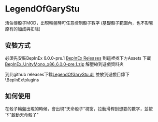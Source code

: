 # LegendOfGaryStu

活俠傳骰子MOD，出現輪盤時可任意控制骰子數字
(基礎骰子範圍內，也不影響原有的加成與扣除)

## 安裝方式

必須先安裝BepInEx 6.0.0-pre.1 
[BepInEx Releases](https://github.com/BepInEx/BepInEx/releases/tag/v6.0.0-pre.1) 到這裡找下方Assets
下載[BepInEx_UnityMono_x86_6.0.0-pre.1.zip](https://github.com/BepInEx/BepInEx/releases/download/v6.0.0-pre.1/BepInEx_UnityMono_x86_6.0.0-pre.1.zip) 解壓縮到遊戲資料夾

到此github releases下載[LegendOfGaryStu.dll](https://github.com/hsinyu-chen/LegendOfGaryStu/releases/tag/v0.1) 並放到遊戲目錄下\BepInEx\plugins

## 如何使用

在骰子輪盤出現的時候，會出現"天命骰子"視窗，拉動滑桿到想要的數字，並按下"啟動天命骰子"
